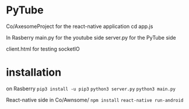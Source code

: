 # PyTube

Co/AxesomeProject for the react-native application cd app.js

In Rasberry
main.py for the youtube side
server.py for the PyTube side

client.html for testing socketIO

# installation
on Rasberry
`pip3 install -u pip3`
`python3 server.py`
`python3 main.py`

React-native side
in Co/Awnsome/
`npm install`
`react-native run-android`
